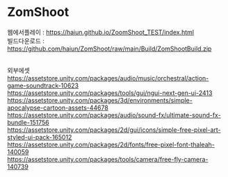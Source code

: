 # ZomShoot

웹에서플레이 : https://haiun.github.io/ZoomShoot_TEST/index.html<br>
빌드다운로드 : https://github.com/haiun/ZomShoot/raw/main/Build/ZomShootBuild.zip<br>
<br>


외부에셋<br>
https://assetstore.unity.com/packages/audio/music/orchestral/action-game-soundtrack-10623<br>
https://assetstore.unity.com/packages/tools/gui/ngui-next-gen-ui-2413<br>
https://assetstore.unity.com/packages/3d/environments/simple-apocalypse-cartoon-assets-44678<br>
https://assetstore.unity.com/packages/audio/sound-fx/ultimate-sound-fx-bundle-151756<br>
https://assetstore.unity.com/packages/2d/gui/icons/simple-free-pixel-art-styled-ui-pack-165012<br>
https://assetstore.unity.com/packages/2d/fonts/free-pixel-font-thaleah-140059<br>
https://assetstore.unity.com/packages/tools/camera/free-fly-camera-140739<br>
